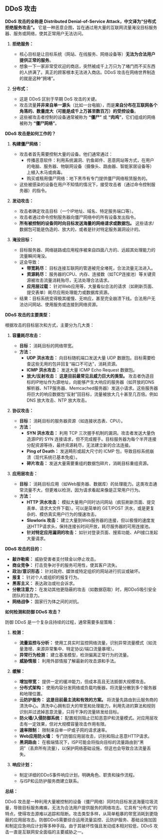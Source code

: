 
## **DDoS 攻击**

**DDoS 攻击的全称是 Distributed Denial-of-Service Attack，中文译为“分布式拒绝服务攻击”。** 它是一种恶意企图，旨在通过用大量的互联网流量淹没目标服务器、服务或网络，使其正常用户无法访问。



1.  **拒绝服务：**
    *   核心目标是让目标系统（网站、在线服务、网络设备等）**无法为合法用户提供正常的服务**。
    *   想象一下一家非常受欢迎的商店，突然被成千上万只为了堵门而不买东西的人挤满了。真正的顾客根本无法进入商店。DDoS 攻击在网络世界制造的就是这种“拥堵”。

2.  **分布式：**
    *   这是 DDoS 区别于早期 DoS 攻击的关键。
    *   攻击流量**并非来自单一源头**（比如一台电脑），而是**来自分布在互联网各个角落的、数量庞大（可能是成千上万甚至数百万）的受控设备**。
    *   这些被攻击者控制的设备通常被称为 **“僵尸”** 或 **“肉鸡”**，它们组成的网络被称为 **“僵尸网络”**。

**DDoS 攻击是如何工作的？**

1.  **构建僵尸网络：**
    *   攻击者首先需要控制大量的设备。他们通常通过：
        *   传播恶意软件：利用系统漏洞、钓鱼邮件、恶意网站等方式，在用户的电脑、服务器、物联网设备（摄像头、路由器、智能家居设备等）上植入木马或病毒。
        *   购买或租用僵尸网络：地下黑市有专门提供僵尸网络租赁服务的。
    *   这些被感染的设备在用户不知情的情况下，接受攻击者（通过命令控制服务器）的指令。

2.  **发动攻击：**
    *   攻击者确定攻击目标（一个IP地址、域名、特定服务端口等）。
    *   攻击者通过命令控制服务器向僵尸网络中的所有设备发出指令。
    *   **所有被控制的设备同时向目标发送海量的网络请求或数据包。** 这些请求/数据包可能是伪造的、放大的，或者是针对特定服务漏洞设计的。

3.  **淹没目标：**
    *   目标服务器、网络链路或应用程序被来自四面八方的、远超其处理能力的流量瞬间淹没。
    *   这会导致：
        *   **带宽耗尽：** 目标连接互联网的管道被完全堵死，合法流量无法进入。
        *   **资源耗尽：** 服务器的CPU、内存、连接数（如TCP连接池）等关键资源被攻击流量消耗殆尽，无法处理合法请求。
        *   **应用层过载：** 针对Web应用等，大量看似合法的请求（如刷新页面、提交表单）耗尽应用处理能力或数据库资源。
    *   结果：目标系统变得极其缓慢、无响应，甚至完全崩溃下线。合法用户无法访问网站、使用服务或连接到网络资源。

**DDoS 攻击的主要类型：**

根据攻击的目标层次和方式，主要分为几大类：

1.  **容量耗尽攻击：**
    *   **目标：** 消耗目标的网络带宽。
    *   **方法：**
        *   **UDP 洪水攻击：** 向目标随机端口发送大量 UDP 数据包。目标需要检查这些无用的包并回复“端口不可达”，消耗资源。
        *   **ICMP 洪水攻击：** 发送大量 ICMP Echo Request 数据包。
        *   **放大/反射攻击：** **这是目前最常见且威力巨大的类型。** 攻击者伪造目标的IP地址作为源地址，向能够产生大响应的服务器（如开放的DNS解析器、NTP服务器、Memcached服务器）发送小请求。这些服务器将巨大的响应数据包“反射”回目标，流量被放大几十甚至几百倍。例如 DNS 放大攻击、NTP 放大攻击。

2.  **协议攻击：**
    *   **目标：** 消耗目标的服务器资源（如连接状态表、CPU）。
    *   **方法：**
        *   **SYN 洪水攻击：** 利用 TCP 三次握手机制的漏洞。攻击者发送大量伪造源IP的 SYN 连接请求，但不完成握手。目标服务器为每个半开连接分配资源等待，最终资源耗尽，无法建立新的合法连接。
        *   **Ping of Death：** 发送畸形或超大尺寸的 ICMP 包，导致目标系统崩溃（现代系统已基本免疫）。
        *   **碎片攻击：** 发送大量需要重组的数据包碎片，消耗目标重组资源。

3.  **应用层攻击：**
    *   **目标：** 消耗目标应用（如Web服务器、数据库）的处理能力。这类攻击通常流量不大，但更难以检测，因为请求看起来像是正常用户行为。
    *   **方法：**
        *   **HTTP 洪水攻击：** 模拟大量用户同时访问网站（疯狂刷新页面、提交表单、请求大文件下载）。可以是简单的 GET/POST 洪水，或是更复杂的、模仿真实用户行为的慢速攻击。
        *   **Slowloris 攻击：** 建立大量到Web服务器的连接，但以极慢的速度发送HTTP请求头，保持连接长时间开放，耗尽服务器的可用连接池。
        *   **针对特定应用漏洞的攻击：** 如针对登录页面、搜索功能、API接口发起大量请求。

**DDoS 攻击的目的：**

*   **敲诈勒索：** 威胁受害者支付赎金以停止攻击。
*   **商业竞争：** 打击竞争对手的服务可用性，使其客户流失。
*   **政治/意识形态：** 针对政府、媒体或特定组织的网站进行抗议或破坏。
*   **报复：** 针对个人或组织的报复行为。
*   **黑客主义：** 表达政治或社会诉求。
*   **分散注意力：** 在发动其他更隐蔽的攻击（如数据窃取）时，用DDoS吸引安全团队的注意力。
*   **网络战争：** 国家行为体之间的对抗。

**如何检测和防御 DDoS 攻击？**

防御 DDoS 是一个复杂且持续的过程，通常需要多层策略：

1.  **检测：**
    *   **流量监控与分析：** 使用工具实时监控网络流量，识别异常流量模式（如流量激增、来源异常集中、特定协议/端口流量暴增）。
    *   **异常行为检测：** 建立基准模型，检测偏离正常行为的流量。
    *   **威胁情报：** 利用外部情报了解最新的攻击源和手法。

2.  **缓解：**
    *   **增加带宽：** 提供一定的缓冲能力，但成本高且无法抵御大规模攻击。
    *   **分布式架构：** 使用内容分发网络或负载均衡器，将流量分散到多个服务器和地理位置。
    *   **云防护服务：** **这是目前最主流和有效的方案。** 将流量先路由到云服务商的清洗中心。清洗中心拥有巨大的带宽和处理能力，利用先进的算法和规则识别并过滤掉恶意流量，只将干净的流量转发给目标。
    *   **防火墙/入侵防御系统：** 配置规则阻止已知恶意IP和流量模式。对应用层攻击有一定效果，但对大规模容量攻击作用有限。
    *   **速率限制：** 限制来自单一IP或子网的请求速率。
    *   **Web应用防火墙：** 专门防御应用层攻击，识别和阻止恶意HTTP请求。
    *   **黑洞路由：** 在极端情况下，ISP可能会将指向目标的流量路由到“黑洞”（丢弃所有流量），以保护网络基础设施，但这也会导致合法流量丢失。

3.  **响应计划：**
    *   制定详细的DDoS事件响应计划，明确角色、职责和操作流程。
    *   与ISP和云防护服务商建立联系。

**总结：**

DDoS 攻击是一种利用大量被控制的设备（僵尸网络）同时向目标发送海量垃圾流量，导致目标服务瘫痪，无法为合法用户提供服务的网络攻击。它具有“分布式”的特点，使得攻击源难以追踪和阻断。攻击类型多样，从简单粗暴的带宽消耗到更隐蔽的应用层攻击。防御DDoS需要综合运用流量监控、云防护服务、基础设施加固和制定应急响应计划等多种手段。由于其破坏性强且发动成本相对较低，DDoS 攻击一直是互联网安全面临的主要威胁之一。